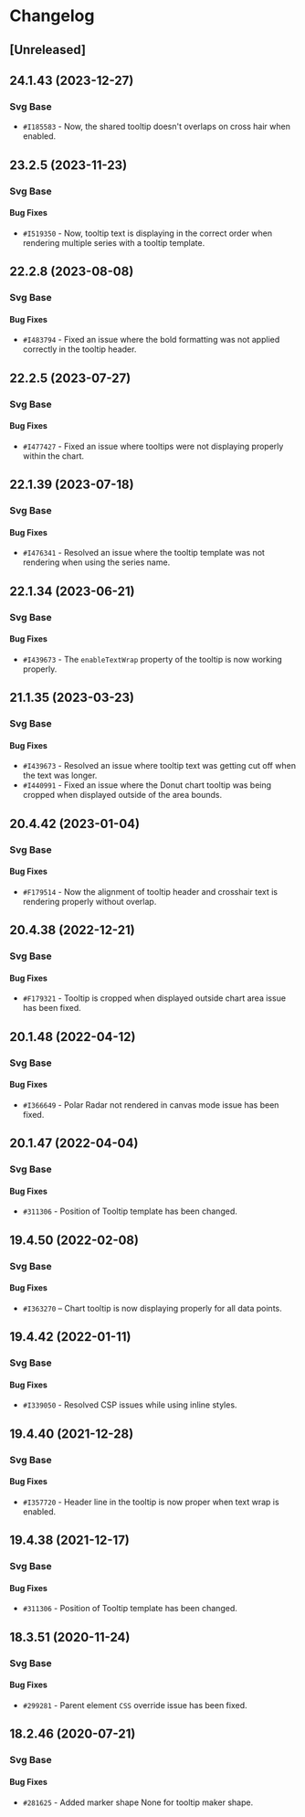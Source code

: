 # Changelog

## [Unreleased]

## 24.1.43 (2023-12-27)

### Svg Base

- `#I185583` - Now, the shared tooltip doesn't overlaps on cross hair when enabled.

## 23.2.5 (2023-11-23)

### Svg Base

#### Bug Fixes

- `#I519350` - Now, tooltip text is displaying in the correct order when rendering multiple series with a tooltip template.

## 22.2.8 (2023-08-08)

### Svg Base

#### Bug Fixes

- `#I483794` - Fixed an issue where the bold formatting was not applied correctly in the tooltip header.

## 22.2.5 (2023-07-27)

### Svg Base

#### Bug Fixes

- `#I477427` - Fixed an issue where tooltips were not displaying properly within the chart.

## 22.1.39 (2023-07-18)

### Svg Base

#### Bug Fixes

- `#I476341` - Resolved an issue where the tooltip template was not rendering when using the series name.

## 22.1.34 (2023-06-21)

### Svg Base

#### Bug Fixes

- `#I439673` - The `enableTextWrap` property of the tooltip is now working properly.

## 21.1.35 (2023-03-23)

### Svg Base

#### Bug Fixes

- `#I439673` - Resolved an issue where tooltip text was getting cut off when the text was longer.
- `#I440991` - Fixed an issue where the Donut chart tooltip was being cropped when displayed outside of the area bounds.

## 20.4.42 (2023-01-04)

### Svg Base

#### Bug Fixes

- `#F179514` - Now the alignment of tooltip header and crosshair text is rendering properly without overlap.

## 20.4.38 (2022-12-21)

### Svg Base

#### Bug Fixes

- `#F179321` - Tooltip is cropped when displayed outside chart area issue has been fixed.

## 20.1.48 (2022-04-12)

### Svg Base

#### Bug Fixes

- `#I366649` - Polar Radar not rendered in canvas mode issue has been fixed.

## 20.1.47 (2022-04-04)

### Svg Base

#### Bug Fixes

- `#311306` - Position of Tooltip template has been changed.

## 19.4.50 (2022-02-08)

### Svg Base

#### Bug Fixes

- `#I363270`  – Chart tooltip is now displaying properly for all data points.

## 19.4.42 (2022-01-11)

### Svg Base

#### Bug Fixes

- `#I339050` - Resolved CSP issues while using inline styles.

## 19.4.40 (2021-12-28)

### Svg Base

#### Bug Fixes

- `#I357720` - Header line in the tooltip is now proper when text wrap is enabled.

## 19.4.38 (2021-12-17)

### Svg Base

#### Bug Fixes

- `#311306` - Position of Tooltip template has been changed.

## 18.3.51 (2020-11-24)

### Svg Base

#### Bug Fixes

- `#299281` - Parent element `CSS` override issue has been fixed.

## 18.2.46 (2020-07-21)

### Svg Base

#### Bug Fixes

- `#281625` - Added marker shape None for tooltip maker shape.